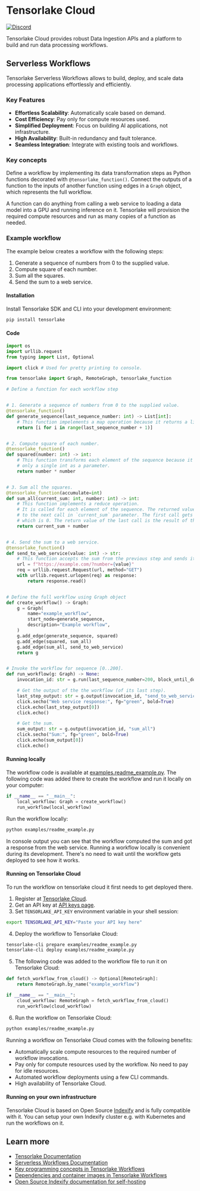 <a name="readme-top"></a>
# Tensorlake Cloud

[![Discord](https://dcbadge.vercel.app/api/server/VXkY7zVmTD?style=flat&compact=true)](https://discord.gg/VXkY7zVmTD)

Tensorlake Cloud provides robust Data Ingestion APIs and a platform to build and run data processing workflows.

## Serverless Workflows

Tensorlake Serverless Workflows allows to build, deploy, and scale data processing applications effortlessly and efficiently.

### Key Features

* **Effortless Scalability**: Automatically scale based on demand.
* **Cost Efficiency**: Pay only for compute resources used.
* **Simplified Deployment**: Focus on building AI applications, not infrastructure.
* **High Availability**: Built-in redundancy and fault tolerance.
* **Seamless Integration**: Integrate with existing tools and workflows.

### Key concepts

Define a workflow by implementing its data transformation steps as Python functions decorated with `@tensorlake_function()`.
Connect the outputs of a function to the inputs of another function using edges in a `Graph` object, which represents the full workflow.

A function can do anything from calling a web service to loading a data model into a GPU and running inference on it. Tensorlake will
provision the required compute resources and run as many copies of a function as needed.

### Example workflow

The example below creates a workflow with the following steps:

1. Generate a sequence of numbers from 0 to the supplied value.
2. Compute square of each number.
3. Sum all the squares.
4. Send the sum to a web service.

#### Installation

Install Tensorlake SDK and CLI into your development environment:

```bash
pip install tensorlake
```

#### Code

```python
import os
import urllib.request
from typing import List, Optional

import click # Used for pretty printing to console.

from tensorlake import Graph, RemoteGraph, tensorlake_function

# Define a function for each workflow step


# 1. Generate a sequence of numbers from 0 to the supplied value.
@tensorlake_function()
def generate_sequence(last_sequence_number: int) -> List[int]:
    # This function impelements a map operation because it returns a list.
    return [i for i in range(last_sequence_number + 1)]


# 2. Compute square of each number.
@tensorlake_function()
def squared(number: int) -> int:
    # This function transforms each element of the sequence because it accepts
    # only a single int as a parameter.
    return number * number


# 3. Sum all the squares.
@tensorlake_function(accumulate=int)
def sum_all(current_sum: int, number: int) -> int:
    # This function implements a reduce operation.
    # It is called for each element of the sequence. The returned value is passed
    # to the next call in `current_sum` parameter. The first call gets `current_sum`=int()
    # which is 0. The return value of the last call is the result of the reduce operation.
    return current_sum + number


# 4. Send the sum to a web service.
@tensorlake_function()
def send_to_web_service(value: int) -> str:
    # This function accepts the sum from the previous step and sends it to a web service.
    url = f"https://example.com/?number={value}"
    req = urllib.request.Request(url, method="GET")
    with urllib.request.urlopen(req) as response:
        return response.read()


# Define the full workflow using Graph object
def create_workflow() -> Graph:
    g = Graph(
        name="example_workflow",
        start_node=generate_sequence,
        description="Example workflow",
    )
    g.add_edge(generate_sequence, squared)
    g.add_edge(squared, sum_all)
    g.add_edge(sum_all, send_to_web_service)
    return g


# Invoke the workflow for sequence [0..200].
def run_workflow(g: Graph) -> None:
    invocation_id: str = g.run(last_sequence_number=200, block_until_done=True)

    # Get the output of the the workflow (of its last step).
    last_step_output: str = g.output(invocation_id, "send_to_web_service")
    click.secho("Web service response:", fg="green", bold=True)
    click.echo(last_step_output[0])
    click.echo()

    # Get the sum.
    sum_output: str = g.output(invocation_id, "sum_all")
    click.secho("Sum:", fg="green", bold=True)
    click.echo(sum_output[0])
    click.echo()
```

#### Running locally

The workflow code is available at [examples.readme_example.py](examples/readme_example.py).
The following code was added there to create the workflow and run it locally on your computer:

```python
if __name__ == "__main__":
    local_workflow: Graph = create_workflow()
    run_workflow(local_workflow)
```

Run the workflow locally:

```bash
python examples/readme_example.py
```

In console output you can see that the workflow computed the sum and got a response from the web service.
Running a workflow locally is convenient during its development. There's no need to wait until the workflow
gets deployed to see how it works.

#### Running on Tensorlake Cloud

To run the workflow on tensorlake cloud it first needs to get deployed there.

1. Register at [Tensorlake Cloud](https://cloud.tensorlake.ai).
2. Get an API key at [API keys page](https://cloud.tensorlake.ai/dashboard/api-keys).
3. Set `TENSORLAKE_API_KEY` environment variable in your shell session:
```bash
export TENSORLAKE_API_KEY="Paste your API key here"
```
4. Deploy the workflow to Tensorlake Cloud:
```bash
tensorlake-cli prepare examples/readme_example.py
tensorlake-cli deploy examples/readme_example.py
```
5. The following code was added to the workflow file to run it on Tensorlake Cloud:
```python
def fetch_workflow_from_cloud() -> Optional[RemoteGraph]:
    return RemoteGraph.by_name("example_workflow")

if __name__ == "__main__":
    cloud_workflow: RemoteGraph = fetch_workflow_from_cloud()
    run_workflow(cloud_workflow)
```
6. Run the workflow on Tensorlake Cloud:

```bash
python examples/readme_example.py
```

Running a workflow on Tensorlake Cloud comes with the following benefits:

* Automatically scale compute resources to the required number of workflow invocations.
* Pay only for compute resources used by the workflow. No need to pay for idle resources.
* Automated workflow deployments using a few CLI commands.
* High availability of Tensorlake Cloud.

#### Running on your own infrastructure

Tensorlake Cloud is based on Open Source [Indexify](https://github.com/tensorlakeai/indexify)
and is fully compatible with it. You can setup your own Indexify cluster e.g. with Kubernetes
and run the workflows on it.

## Learn more

* [Tensorlake Documentation](https://docs.tensorlake.ai)
* [Serverless Workflows Documentation](https://docs.tensorlake.ai/serverless/overview)
* [Key programming concepts in Tensorlake Workflows](https://docs.tensorlake.ai/serverless/key-concepts)
* [Dependencies and container images in Tensorlake Workflows](https://docs.tensorlake.ai/serverless/dependencies)
* [Open Source Indexify documentation for self-hosting](https://docs.tensorlake.ai/opensource/indexify)
